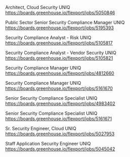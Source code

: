 Architect, Cloud Security UNIQ https://boards.greenhouse.io/flexport/jobs/5050846

Public Sector Senior Security Compliance Manager UNIQ https://boards.greenhouse.io/flexport/jobs/5195393

Security Compliance Analyst - Risk UNIQ https://boards.greenhouse.io/flexport/jobs/5105817

Security Compliance Analyst - Vendor Security UNIQ https://boards.greenhouse.io/flexport/jobs/5105821

Security Compliance Manager UNIQ https://boards.greenhouse.io/flexport/jobs/4812660

Security Compliance Manager UNIQ https://boards.greenhouse.io/flexport/jobs/5161670

Senior Security Compliance Specialist UNIQ https://boards.greenhouse.io/flexport/jobs/4983402

Senior Security Compliance Specialist UNIQ https://boards.greenhouse.io/flexport/jobs/5161671

Sr. Security Engineer, Cloud  UNIQ https://boards.greenhouse.io/flexport/jobs/5027953

Staff Application Security Engineer UNIQ https://boards.greenhouse.io/flexport/jobs/5045042

